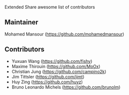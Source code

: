 Extended Share awesome list of contributors

Maintainer
------------
Mohamed Mansour (https://github.com/mohamedmansour)

Contributors
------------
* Yuxuan Wang (https://github.com/fishy)
* Maxime Thirouin (https://github.com/MoOx)
* Christian Jung (https://github.com/campino2k)
* Jim Tittsler (https://github.com/jimt)
* Huy Zing (https://github.com/huyz)
* Bruno Leonardo Michels (https://github.com/brunolm)
